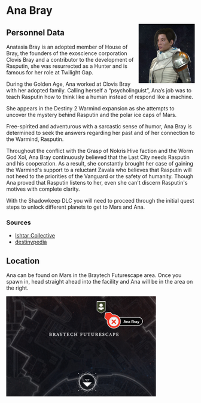 # Ana Bray

<img align="right" src="/images/vendors/ana_bray.png" width="150">

## Personnel Data

Anatasia Bray is an adopted member of House of Bray, the founders of the exoscience corporation Clovis Bray and a contributor to the development of Rasputin, she was resurrected as a Hunter and is famous for her role at Twilight Gap.

During the Golden Age, Ana worked at Clovis Bray with her adopted family. Calling herself a “psycholinguist”, Ana’s job was to teach Rasputin how to think like a human instead of respond like a machine.  

She appears in the Destiny 2 Warmind expansion as she attempts to uncover the mystery behind Rasputin and the polar ice caps of Mars.

Free-spirited and adventurous with a sarcastic sense of humor, Ana Bray is determined to seek the answers regarding her past and of her connection to the Warmind, Rasputin.

Throughout the conflict with the Grasp of Nokris Hive faction and the Worm God Xol, Ana Bray continuously believed that the Last City needs Rasputin and his cooperation. As a result, she constantly brought her case of gaining the Warmind's support to a reluctant Zavala who believes that Rasputin will not heed to the priorities of the Vanguard or the safety of humanity. Though Ana proved that Rasputin listens to her, even she can't discern Rasputin's motives with complete clarity.

With the Shadowkeep DLC you will need to proceed through the initial quest steps to unlock different planets to get to Mars and Ana.

### Sources
* [Ishtar Collective](https://www.ishtar-collective.net/categories/ana-bray)
* [destinypedia](https://www.destinypedia.com/Anastasia_Bray)

## Location
Ana can be found on Mars in the Braytech Futurescape area. Once you spawn in, head straight ahead into the facility and Ana will be in the area on the right.

<img src="/images/maps/ana_bray_location.jpg" width="400">
